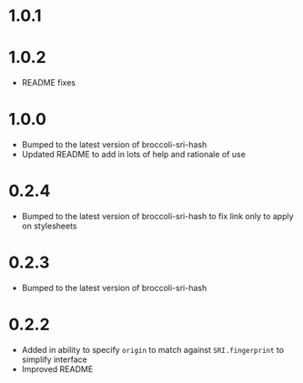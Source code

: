 # 1.0.1
# 1.0.2

- README fixes

# 1.0.0
- Bumped to the latest version of broccoli-sri-hash
- Updated README to add in lots of help and rationale of use

# 0.2.4
- Bumped to the latest version of broccoli-sri-hash to fix link only to apply on stylesheets

# 0.2.3
- Bumped to the latest version of broccoli-sri-hash

# 0.2.2
- Added in ability to specify `origin` to match against `SRI.fingerprint` to simplify interface
- Improved README
